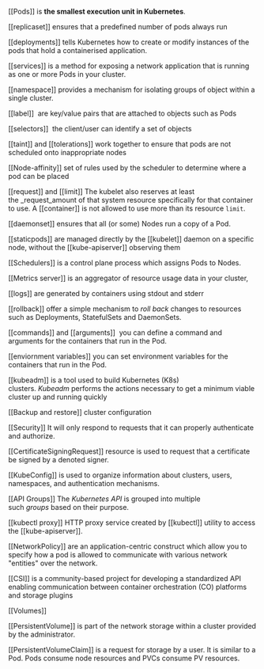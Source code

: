 [[Pods]] is **the smallest execution unit in Kubernetes**.

[[replicaset]]  ensures that a predefined number of pods always run

[[deployments]] tells Kubernetes how to create or modify instances of the pods that hold a containerised application.

[[services]] is a method for exposing a network application that is running as one or more Pods in your cluster.

[[namespace]] provides a mechanism for isolating groups of object within a single cluster.

[[label]]  are key/value pairs that are attached to objects such as Pods

[[selectors]]  the client/user can identify a set of objects

[[taint]] and [[tolerations]] work together to ensure that pods are not scheduled onto inappropriate nodes

[[Node-affinity]] set of rules used by the scheduler to determine where a pod can be placed

[[request]] and [[limit]] The kubelet also reserves at least the _request_amount of that system resource specifically for that container to use. A [[container]] is not allowed to use more than its resource `limit`.

[[daemonset]] ensures that all (or some) Nodes run a copy of a Pod.

[[staticpods]]  are managed directly by the [[kubelet]] daemon on a specific node, without the [[kube-apiserver]] observing them

[[Schedulers]] is a control plane process which assigns Pods to Nodes. 

[[Metrics server]] is an aggregator of resource usage data in your cluster,

[[logs]] are generated by containers using stdout and stderr

[[rollback]] offer a simple mechanism to _roll back_ changes to resources such as Deployments, StatefulSets and DaemonSets.

[[commands]] and [[arguments]]  you can define a command and arguments for the containers that run in the Pod.

[[enviornment variables]] you can set environment variables for the containers that run in the Pod.

[[kubeadm]] is a tool used to build Kubernetes (K8s) clusters. _Kubeadm_ performs the actions necessary to get a minimum viable cluster up and running quickly

[[Backup and restore]] cluster configuration

[[Security]] It will only respond to requests that it can properly authenticate and authorize.

[[CertificateSigningRequest]] resource is used to request that a certificate be signed by a denoted signer.

[[KubeConfig]] is used to organize information about clusters, users, namespaces, and authentication mechanisms.

[[API Groups]] The _Kubernetes API_ is grouped into multiple such _groups_ based on their purpose.

[[kubectl proxy]] HTTP proxy service created by [[kubectl]] utility to access the [[kube-apiserver]].

[[NetworkPolicy]] are an application-centric construct which allow you to specify how a pod is allowed to communicate with various network "entities"  over the network.

[[CSI]] is a community-based project for developing a standardized API enabling communication between container orchestration (CO) platforms and storage plugins

[[Volumes]] 

[[PersistentVolume]] is part of the network storage within a cluster provided by the administrator.

[[PersistentVolumeClaim]] is a request for storage by a user. It is similar to a Pod. Pods consume node resources and PVCs consume PV resources. 